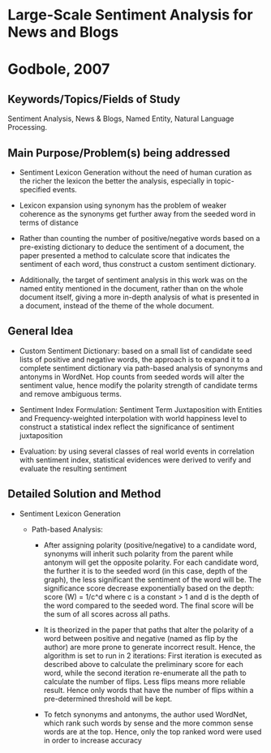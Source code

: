 # Large-Scale Sentiment Analysis for News and Blogs
# Godbole, 2007

## Keywords/Topics/Fields of Study

Sentiment Analysis, News & Blogs, Named Entity, Natural Language Processing.

## Main Purpose/Problem(s) being addressed

- Sentiment Lexicon Generation without the need of human curation as the richer the lexicon the better the analysis, especially in topic-specified events.

- Lexicon expansion using synonym has the problem of weaker coherence as the synonyms get further away from the seeded word in terms of distance

- Rather than counting the number of positive/negative words based on a pre-existing dictionary to deduce the sentiment of a document, the paper presented a method to calculate score that indicates the sentiment of each word, thus construct a custom sentiment dictionary.

-  Additionally, the target of sentiment analysis in this work was on the named entity mentioned in the document, rather than on the whole document itself, giving a more in-depth analysis of what is presented in a document, instead of the theme of the whole document.

## General Idea

- Custom Sentiment Dictionary: based on a small list of candidate seed lists of positive and negative words, the approach is to expand it to a complete sentiment dictionary via path-based analysis of synonyms and antonyms in WordNet. Hop counts from seeded words will alter the sentiment value, hence modify the polarity strength of candidate terms and remove ambiguous terms.

- Sentiment Index Formulation: Sentiment Term Juxtaposition with Entities and Frequency-weighted interpolation with world happiness level to construct a statistical index reflect the significance of sentiment juxtaposition

- Evaluation: by using several classes of real world events in correlation with sentiment index, statistical evidences were derived to verify and evaluate the resulting sentiment

## Detailed Solution and Method

- Sentiment Lexicon Generation

    * Path-based Analysis:

        + After assigning polarity (positive/negative) to a candidate word, synonyms will inherit such polarity from the parent while antonym will get the opposite polarity. For each candidate word, the further it is to the seeded word (in this case, depth of the graph), the less significant the sentiment of the word will be. The significance score decrease exponentially based on the depth: score (W) = 1/c^d where c is a constant > 1 and d is the depth of the word compared to the seeded word. The final score will be the sum of all scores across all paths.

        + It is theorized in the paper that paths that alter the polarity of a word between positive and negative (named as flip by the author) are more prone to generate incorrect result. Hence, the algorithm is set to run in 2 iterations: First iteration is executed as described above to calculate the preliminary score for each word, while the second iteration re-enumerate all the path to calculate the number of flips. Less flips means more reliable result. Hence only words that have the number of flips within a pre-determined threshold will be kept.

        + To fetch synonyms and antonyms, the author used WordNet, which rank such words by sense and the more common sense words are at the top. Hence, only the top ranked word were used in order to increase accuracy


